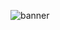 <!--### Hi there 👋-->

![banner](https://github.com/AusierNeto/AusierNeto/assets/67720117/cdfc3c6b-4177-4cb6-8722-093a3728830d)

<!--
[![Anurag's GitHub stats](https://github-readme-stats.vercel.app/api?username=AusierNeto)](https://github.com/anuraghazra/github-readme-stats)

![Top Langs](https://github-readme-stats.vercel.app/api/top-langs/?username=anuraghazra&size_weight=0.5&count_weight=0.5) -->

<!--
**AusierNeto/AusierNeto** is a ✨ _special_ ✨ repository because its `README.md` (this file) appears on your GitHub profile.

Here are some ideas to get you started:

- 🔭 I’m currently working on ...
- 🌱 I’m currently learning ...
- 👯 I’m looking to collaborate on ...
- 🤔 I’m looking for help with ...
- 💬 Ask me about ...
- 📫 How to reach me: ...
- 😄 Pronouns: ...
- ⚡ Fun fact: ...
-->

